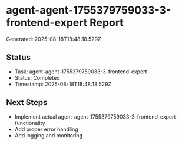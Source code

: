 # agent-agent-1755379759033-3-frontend-expert Report

Generated: 2025-08-18T18:48:18.529Z

## Status
- Task: agent-agent-1755379759033-3-frontend-expert
- Status: Completed
- Timestamp: 2025-08-18T18:48:18.529Z

## Next Steps
- Implement actual agent-agent-1755379759033-3-frontend-expert functionality
- Add proper error handling
- Add logging and monitoring
